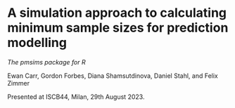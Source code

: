 # A simulation approach to calculating minimum sample sizes for prediction modelling
*The pmsims package for R*

Ewan Carr, Gordon Forbes, Diana Shamsutdinova, Daniel Stahl, and Felix Zimmer

Presented at ISCB44, Milan, 29th August 2023.
